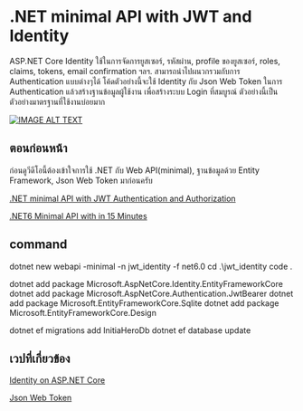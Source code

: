 # .NET minimal API with JWT and Identity
ASP.NET Core Identity ใช้ในการจัดการยูสเซอร์, รหัสผ่าน, profile ของยูสเซอร์, roles, claims, tokens, email confirmation ฯลฯ. 
สามารถนำไปผนวกรวมกับการ Authentication แบบต่างๆได้  โค้ดตัวอย่างนี้จะใช้ Identity กับ Json Web Token ในการ Authentication แล้วสร้างฐานข้อมูลผู้ใช้งาน
เพื่อสร้างระบบ Login ที่สมบูรณ์ ตัวอย่างนี้เป็นตัวอย่างมาตรฐานที่ใช้งานบ่อยมาก 

[![IMAGE ALT TEXT](http://img.youtube.com/vi/WmIQOfjn6B4/0.jpg)](https://www.youtube.com/watch?v=WmIQOfjn6B4 ".NET minimal API+JWT+Entity+Identity within 15 minutes")

## ตอนก่อนหน้า

ก่อนดูวีดีโอนี้ต้องเข้าใจการใช้ .NET กับ Web API(minimal), ฐานข้อมูลด้วย Entity Framework, Json Web Token มาก่อนครับ

[.NET minimal API with JWT Authentication and Authorization](https://github.com/schooltechx/youtube/tree/main/webapp/dotnet-jwt-authen)

[.NET6 Minimal API with in 15 Minutes](https://github.com/schooltechx/youtube/tree/main/webapp/dotnet-minimal-api-ef-15m)

## command

  dotnet new webapi -minimal -n jwt_identity -f net6.0
  cd .\jwt_identity
  code .

  dotnet add package Microsoft.AspNetCore.Identity.EntityFrameworkCore
  dotnet add package Microsoft.AspNetCore.Authentication.JwtBearer
  dotnet add package Microsoft.EntityFrameworkCore.Sqlite
  dotnet add package Microsoft.EntityFrameworkCore.Design

  dotnet ef migrations add InitiaHeroDb
  dotnet ef database update
   
## เวปที่เกี่ยวข้อง

[Identity on ASP.NET Core](https://jwt.io/)

[Json Web Token](https://docs.microsoft.com/en-us/aspnet/core/security/authentication/identity?view=aspnetcore-6.0&tabs=netcore-cli)
